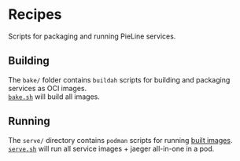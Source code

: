 # Recipes

Scripts for packaging and running PieLine services.

## Building

The `bake/` folder contains `buildah` scripts for building and packaging services as OCI images.  
[`bake.sh`](bake.sh) will build all images.  

## Running

The `serve/` directory contains `podman` scripts for running [built images](#packaging).  
[`serve.sh`](serve.sh) will run all service images + jaeger all-in-one in a pod.
